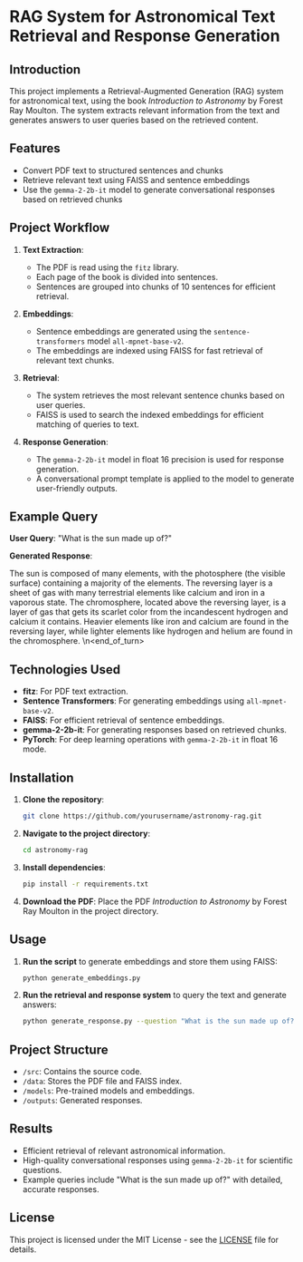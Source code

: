 # RAG System for Astronomical Text Retrieval and Response Generation

## Introduction
This project implements a Retrieval-Augmented Generation (RAG) system for astronomical text, using the book *Introduction to Astronomy* by Forest Ray Moulton. The system extracts relevant information from the text and generates answers to user queries based on the retrieved content.

## Features
- Convert PDF text to structured sentences and chunks
- Retrieve relevant text using FAISS and sentence embeddings
- Use the `gemma-2-2b-it` model to generate conversational responses based on retrieved chunks

## Project Workflow

1. **Text Extraction**:
   - The PDF is read using the `fitz` library.
   - Each page of the book is divided into sentences.
   - Sentences are grouped into chunks of 10 sentences for efficient retrieval.

2. **Embeddings**:
   - Sentence embeddings are generated using the `sentence-transformers` model `all-mpnet-base-v2`.
   - The embeddings are indexed using FAISS for fast retrieval of relevant text chunks.

3. **Retrieval**:
   - The system retrieves the most relevant sentence chunks based on user queries.
   - FAISS is used to search the indexed embeddings for efficient matching of queries to text.

4. **Response Generation**:
   - The `gemma-2-2b-it` model in float 16 precision is used for response generation.
   - A conversational prompt template is applied to the model to generate user-friendly outputs.

## Example Query

**User Query**: "What is the sun made up of?"

**Generated Response**:

<bos> The sun is composed of many elements, with the photosphere (the visible surface) containing a majority of the elements. The reversing layer is a sheet of gas with many terrestrial elements like calcium and iron in a vaporous state. The chromosphere, located above the reversing layer, is a layer of gas that gets its scarlet color from the incandescent hydrogen and calcium it contains. Heavier elements like iron and calcium are found in the reversing layer, while lighter elements like hydrogen and helium are found in the chromosphere. \n<end_of_turn>



## Technologies Used
- **fitz**: For PDF text extraction.
- **Sentence Transformers**: For generating embeddings using `all-mpnet-base-v2`.
- **FAISS**: For efficient retrieval of sentence embeddings.
- **gemma-2-2b-it**: For generating responses based on retrieved chunks.
- **PyTorch**: For deep learning operations with `gemma-2-2b-it` in float 16 mode.

## Installation

1. **Clone the repository**:
    ```bash
    git clone https://github.com/yourusername/astronomy-rag.git
    ```

2. **Navigate to the project directory**:
    ```bash
    cd astronomy-rag
    ```

3. **Install dependencies**:
    ```bash
    pip install -r requirements.txt
    ```

4. **Download the PDF**:
   Place the PDF *Introduction to Astronomy* by Forest Ray Moulton in the project directory.

## Usage

1. **Run the script** to generate embeddings and store them using FAISS:
    ```bash
    python generate_embeddings.py
    ```

2. **Run the retrieval and response system** to query the text and generate answers:
    ```bash
    python generate_response.py --question "What is the sun made up of?"
    ```

## Project Structure

- `/src`: Contains the source code.
- `/data`: Stores the PDF file and FAISS index.
- `/models`: Pre-trained models and embeddings.
- `/outputs`: Generated responses.

## Results
- Efficient retrieval of relevant astronomical information.
- High-quality conversational responses using `gemma-2-2b-it` for scientific questions.
- Example queries include "What is the sun made up of?" with detailed, accurate responses.

## License
This project is licensed under the MIT License - see the [LICENSE](LICENSE) file for details.

